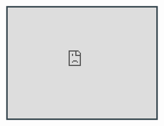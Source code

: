 <div style="display: flex; justify-content: center;">
    <iframe width="400" height="300" src="https://www.youtube.com/embed/41dve_9EfyI?rel=0&modestbranding=1&autohide=1&mute=1&showinfo=0&controls=0&autoplay=1" title="White House Cam"frameborder="0"style="border: solid 4px #37474F"allow="accelerometer; autoplay; clipboard-write; encrypted-media; gyroscope; picture-in-picture; web-share" referrerpolicy="strict-origin-when-cross-origin" allowfullscreen></iframe>
</div>
